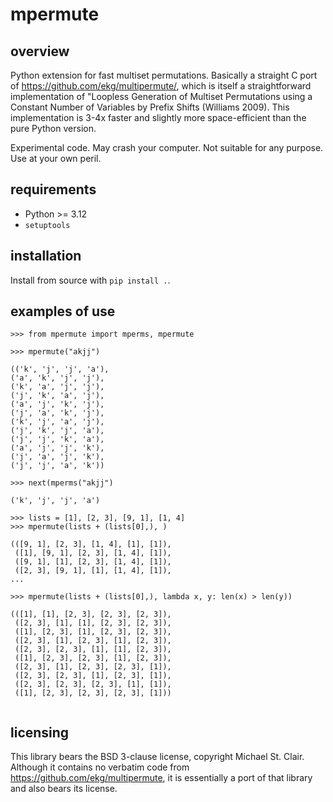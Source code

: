 # mpermute

## overview

Python extension for fast multiset permutations. Basically a straight C
port of https://github.com/ekg/multipermute/, which is itself a straightforward
implementation of "Loopless Generation of Multiset Permutations using a Constant
Number of Variables by Prefix Shifts (Williams 2009). This implementation is
3-4x faster and slightly more space-efficient than the pure Python version.

Experimental code. May crash your computer. Not suitable for any purpose.
Use at your own peril.

## requirements

* Python >= 3.12
* `setuptools`

## installation

Install from source with `pip install .`.

## examples of use

```
>>> from mpermute import mperms, mpermute

>>> mpermute("akjj")

(('k', 'j', 'j', 'a'),
('a', 'k', 'j', 'j'),
('k', 'a', 'j', 'j'),
('j', 'k', 'a', 'j'),
('a', 'j', 'k', 'j'),
('j', 'a', 'k', 'j'),
('k', 'j', 'a', 'j'),
('j', 'k', 'j', 'a'),
('j', 'j', 'k', 'a'),
('a', 'j', 'j', 'k'),
('j', 'a', 'j', 'k'),
('j', 'j', 'a', 'k'))

>>> next(mperms("akjj")

('k', 'j', 'j', 'a')

>>> lists = [1], [2, 3], [9, 1], [1, 4]
>>> mpermute(lists + (lists[0],), )

(([9, 1], [2, 3], [1, 4], [1], [1]),
 ([1], [9, 1], [2, 3], [1, 4], [1]),
 ([9, 1], [1], [2, 3], [1, 4], [1]),
 ([2, 3], [9, 1], [1], [1, 4], [1]),
...

>>> mpermute(lists + (lists[0],), lambda x, y: len(x) > len(y))

(([1], [1], [2, 3], [2, 3], [2, 3]),
 ([2, 3], [1], [1], [2, 3], [2, 3]),
 ([1], [2, 3], [1], [2, 3], [2, 3]),
 ([2, 3], [1], [2, 3], [1], [2, 3]),
 ([2, 3], [2, 3], [1], [1], [2, 3]),
 ([1], [2, 3], [2, 3], [1], [2, 3]),
 ([2, 3], [1], [2, 3], [2, 3], [1]),
 ([2, 3], [2, 3], [1], [2, 3], [1]),
 ([2, 3], [2, 3], [2, 3], [1], [1]),
 ([1], [2, 3], [2, 3], [2, 3], [1]))


```

## licensing

This library bears the BSD 3-clause license, copyright Michael St. Clair.
Although it contains no verbatim code from https://github.com/ekg/multipermute,
it is essentially a port of that library and also bears its license.
